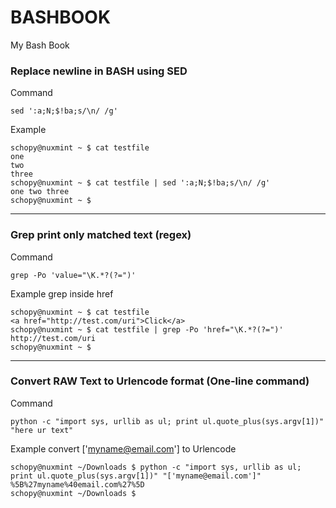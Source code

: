 # BASHBOOK
My Bash Book

### Replace newline in BASH using SED

Command
```
sed ':a;N;$!ba;s/\n/ /g'
```

Example
```
schopy@nuxmint ~ $ cat testfile
one
two
three
schopy@nuxmint ~ $ cat testfile | sed ':a;N;$!ba;s/\n/ /g'
one two three
schopy@nuxmint ~ $
```

-------------------

### Grep print only matched text (regex)

Command
```
grep -Po 'value="\K.*?(?=")'
```

Example grep inside href
```
schopy@nuxmint ~ $ cat testfile
<a href="http://test.com/uri">Click</a>
schopy@nuxmint ~ $ cat testfile | grep -Po 'href="\K.*?(?=")'
http://test.com/uri
schopy@nuxmint ~ $
```

-------------------

### Convert RAW Text to Urlencode format (One-line command)

Command
```
python -c "import sys, urllib as ul; print ul.quote_plus(sys.argv[1])" "here ur text"
```

Example convert \['myname@email.com'\] to Urlencode
```
schopy@nuxmint ~/Downloads $ python -c "import sys, urllib as ul; print ul.quote_plus(sys.argv[1])" "['myname@email.com']"
%5B%27myname%40email.com%27%5D
schopy@nuxmint ~/Downloads $
```
